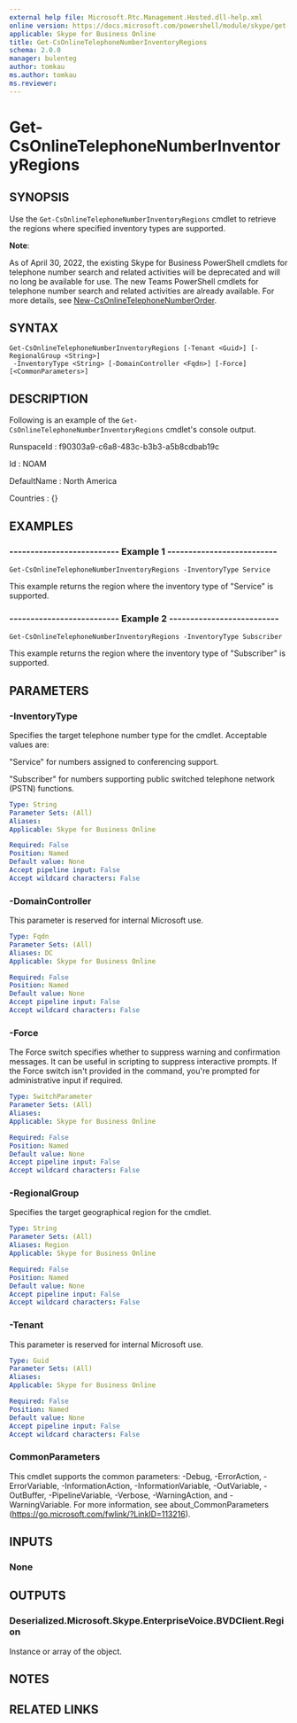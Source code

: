 ```yaml
---
external help file: Microsoft.Rtc.Management.Hosted.dll-help.xml 
online version: https://docs.microsoft.com/powershell/module/skype/get-csonlinetelephonenumberinventoryregions
applicable: Skype for Business Online
title: Get-CsOnlineTelephoneNumberInventoryRegions
schema: 2.0.0
manager: bulenteg
author: tomkau
ms.author: tomkau
ms.reviewer:
---
```


# Get-CsOnlineTelephoneNumberInventoryRegions

## SYNOPSIS
Use the `Get-CsOnlineTelephoneNumberInventoryRegions` cmdlet to retrieve the regions where specified inventory types are supported.

**Note**:

As of April 30, 2022, the existing Skype for Business PowerShell cmdlets for telephone number search and related activities will be deprecated and will no long be available for use. The new Teams PowerShell cmdlets for telephone number search and related activities are already available. For more details, see [New-CsOnlineTelephoneNumberOrder](https://docs.microsoft.com/powershell/module/teams/new-csonlinetelephonenumberorder?view=teams-ps).

## SYNTAX

```
Get-CsOnlineTelephoneNumberInventoryRegions [-Tenant <Guid>] [-RegionalGroup <String>]
 -InventoryType <String> [-DomainController <Fqdn>] [-Force] [<CommonParameters>]
```

## DESCRIPTION
Following is an example of the `Get-CsOnlineTelephoneNumberInventoryRegions` cmdlet's console output.

RunspaceId : f90303a9-c6a8-483c-b3b3-a5b8cdbab19c

Id : NOAM

DefaultName : North America

Countries : {}

## EXAMPLES

### -------------------------- Example 1 --------------------------
```
Get-CsOnlineTelephoneNumberInventoryRegions -InventoryType Service
```

This example returns the region where the inventory type of "Service" is supported.

### -------------------------- Example 2 --------------------------
```
Get-CsOnlineTelephoneNumberInventoryRegions -InventoryType Subscriber
```

This example returns the region where the inventory type of "Subscriber" is supported.

## PARAMETERS

### -InventoryType
Specifies the target telephone number type for the cmdlet.
Acceptable values are:

"Service" for numbers assigned to conferencing support.

"Subscriber" for numbers supporting public switched telephone network (PSTN) functions.

```yaml
Type: String
Parameter Sets: (All)
Aliases: 
Applicable: Skype for Business Online

Required: False
Position: Named
Default value: None
Accept pipeline input: False
Accept wildcard characters: False
```

### -DomainController
This parameter is reserved for internal Microsoft use.

```yaml
Type: Fqdn
Parameter Sets: (All)
Aliases: DC
Applicable: Skype for Business Online

Required: False
Position: Named
Default value: None
Accept pipeline input: False
Accept wildcard characters: False
```

### -Force
The Force switch specifies whether to suppress warning and confirmation messages.
It can be useful in scripting to suppress interactive prompts.
If the Force switch isn't provided in the command, you're prompted for administrative input if required.

```yaml
Type: SwitchParameter
Parameter Sets: (All)
Aliases: 
Applicable: Skype for Business Online

Required: False
Position: Named
Default value: None
Accept pipeline input: False
Accept wildcard characters: False
```

### -RegionalGroup
Specifies the target geographical region for the cmdlet.

```yaml
Type: String
Parameter Sets: (All)
Aliases: Region
Applicable: Skype for Business Online

Required: False
Position: Named
Default value: None
Accept pipeline input: False
Accept wildcard characters: False
```

### -Tenant
This parameter is reserved for internal Microsoft use.

```yaml
Type: Guid
Parameter Sets: (All)
Aliases: 
Applicable: Skype for Business Online

Required: False
Position: Named
Default value: None
Accept pipeline input: False
Accept wildcard characters: False
```

### CommonParameters
This cmdlet supports the common parameters: -Debug, -ErrorAction, -ErrorVariable, -InformationAction, -InformationVariable, -OutVariable, -OutBuffer, -PipelineVariable, -Verbose, -WarningAction, and -WarningVariable. For more information, see about_CommonParameters (https://go.microsoft.com/fwlink/?LinkID=113216).

## INPUTS

### None

## OUTPUTS

### Deserialized.Microsoft.Skype.EnterpriseVoice.BVDClient.Region
Instance or array of the object.

## NOTES

## RELATED LINKS


